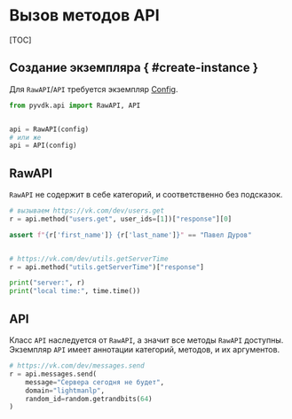 # Вызов методов API

[TOC]

## Создание экземпляра { #create-instance }
Для `RawAPI`/`API` требуется экземпляр [Config](api_reference.md#config).
```python
from pyvdk.api import RawAPI, API


api = RawAPI(config)
# или же
api = API(config)
```

## RawAPI

`RawAPI` не содержит в себе категорий, и соответственно без подсказок.

```python
# вызываем https://vk.com/dev/users.get
r = api.method("users.get", user_ids=[1])["response"][0]

assert f"{r['first_name']} {r['last_name']}" == "Павел Дуров"


# https://vk.com/dev/utils.getServerTime
r = api.method("utils.getServerTime")["response"]

print("server:", r)
print("local time:", time.time())
```

## API

Класс `API` наследуется от `RawAPI`, а значит все методы `RawAPI` доступны.
Экземпляр `API` имеет аннотации категорий, методов, и их аргументов.

```python
# https://vk.com/dev/messages.send
r = api.messages.send(
    message="Сервера сегодня не будет",
    domain="lightmanlp",
    random_id=random.getrandbits(64)
)
```
